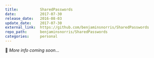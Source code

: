 ```yaml
---
title:          SharedPasswords
date:           2017-07-30
release_date:   2016-08-03
update_date:    2017-07-30
external_link:  https://github.com/benjaminsnorris/SharedPasswords
repo_path:      benjaminsnorris/SharedPasswords
categories:     personal
---
```


🚧 _More info coming soon…_
